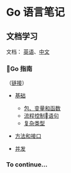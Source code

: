 # Go 语言笔记

## 文档学习

文档： [英语](https://golang.org/doc/)、[中文](http://zh-golang.appspot.com/doc/)

### Go 指南 

（[链接](https://tour.go-zh.org/welcome/1)）

 * [基础](https://github.com/zssr/go/tree/master/tour/Basics)

    * [包、变量和函数](https://github.com/zssr/go/tree/master/tour/Basics/Packages_variables_functions)
    * [流程控制语句](https://github.com/zssr/go/tree/master/tour/Basics/Flow_control)
    * [复杂类型](https://github.com/zssr/go/tree/master/tour/Basics/More_types)

 * [方法和接口](https://github.com/zssr/go/tree/master/tour/Methods_interfaces)

 * [并发](https://github.com/zssr/go/tree/master/tour/Concurrency)


### To continue...